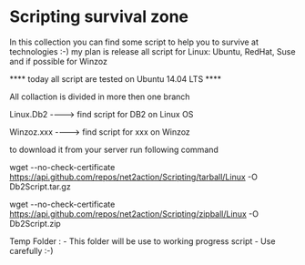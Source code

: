 # Scripting survival zone

In this collection you can find some script to help you to survive at technologies :-)
my plan is release all script for Linux: Ubuntu, RedHat, Suse and if possible for Winzoz

 **** today all script are tested on Ubuntu 14.04 LTS ****
 
 All collaction is divided in more then one branch
 
 Linux.Db2 ----> find script for DB2 on Linux OS
 
 Winzoz.xxx ----> find script for xxx on Winzoz

to download it from your server run following command


wget --no-check-certificate  https://api.github.com/repos/net2action/Scripting/tarball/Linux -O Db2Script.tar.gz

wget --no-check-certificate  https://api.github.com/repos/net2action/Scripting/zipball/Linux -O Db2Script.zip



Temp Folder : - This folder will be use to working progress script - Use carefully :-)
